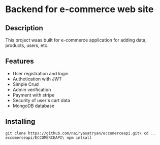 # Backend for e-commerce web site

## Description

This project waas built for e-commerce application for adding data, products, users, etc.



## Features

- User registration and login
- Authetication with JWT
- Simple Crud
- Admin verification
- Payment with stripe
- Security of user's cart data
- MongoDB database

## Installing

  `git clone https://github.com/nairyasatryan/eccomerceapi.git\
  cd .. eccomerceapi/ECCOMERCEAPI\
  npm intsall`




